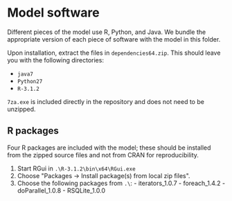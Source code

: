 # Model software
Different pieces of the model use R, Python, and Java. We bundle the appropriate
version of each piece of software with the model in this folder.

Upon installation, extract the files in `dependencies64.zip`. This should leave
you with the following directories:

  - `java7`
  - `Python27`
  - `R-3.1.2`

`7za.exe` is included directly in the repository and does not need to be
unzipped.

## R packages
Four R packages are included with the model; these should be installed from the
zipped source files and not from CRAN for reproducibility.

  1. Start RGui in `.\R-3.1.2\bin\x64\RGui.exe`
  2. Choose "Packages -> Install package(s) from local zip files".
  3. Choose the following packages from `.\`:
    - iterators_1.0.7
    - foreach_1.4.2
    - doParallel_1.0.8
    - RSQLite_1.0.0

